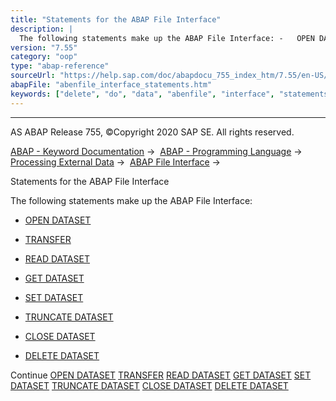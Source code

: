 ```yaml
---
title: "Statements for the ABAP File Interface"
description: |
  The following statements make up the ABAP File Interface: -   OPEN DATASET(https://help.sap.com/doc/abapdocu_755_index_htm/7.55/en-US/abapopen_dataset.htm) -   TRANSFER(https://help.sap.com/doc/abapdocu_755_index_htm/7.55/en-US/abaptransfer.htm) -   READ DATASET(https://help.sap.com/doc/abapdo
version: "7.55"
category: "oop"
type: "abap-reference"
sourceUrl: "https://help.sap.com/doc/abapdocu_755_index_htm/7.55/en-US/abenfile_interface_statements.htm"
abapFile: "abenfile_interface_statements.htm"
keywords: ["delete", "do", "data", "abenfile", "interface", "statements"]
---
```


* * *

AS ABAP Release 755, ©Copyright 2020 SAP SE. All rights reserved.

[ABAP - Keyword Documentation](https://help.sap.com/doc/abapdocu_755_index_htm/7.55/en-US/abenabap.htm) →  [ABAP - Programming Language](https://help.sap.com/doc/abapdocu_755_index_htm/7.55/en-US/abenabap_reference.htm) →  [Processing External Data](https://help.sap.com/doc/abapdocu_755_index_htm/7.55/en-US/abenabap_language_external_data.htm) →  [ABAP File Interface](https://help.sap.com/doc/abapdocu_755_index_htm/7.55/en-US/abenabap_language_files.htm) → 

Statements for the ABAP File Interface

The following statements make up the ABAP File Interface:

-   [OPEN DATASET](https://help.sap.com/doc/abapdocu_755_index_htm/7.55/en-US/abapopen_dataset.htm)
    

-   [TRANSFER](https://help.sap.com/doc/abapdocu_755_index_htm/7.55/en-US/abaptransfer.htm)
    

-   [READ DATASET](https://help.sap.com/doc/abapdocu_755_index_htm/7.55/en-US/abapread_dataset.htm)
    

-   [GET DATASET](https://help.sap.com/doc/abapdocu_755_index_htm/7.55/en-US/abapget_dataset.htm)
    

-   [SET DATASET](https://help.sap.com/doc/abapdocu_755_index_htm/7.55/en-US/abapset_dataset.htm)
    

-   [TRUNCATE DATASET](https://help.sap.com/doc/abapdocu_755_index_htm/7.55/en-US/abaptruncate.htm)
    

-   [CLOSE DATASET](https://help.sap.com/doc/abapdocu_755_index_htm/7.55/en-US/abapclose_dataset.htm)
    

-   [DELETE DATASET](https://help.sap.com/doc/abapdocu_755_index_htm/7.55/en-US/abapdelete_dataset.htm)

Continue
[OPEN DATASET](https://help.sap.com/doc/abapdocu_755_index_htm/7.55/en-US/abapopen_dataset.htm)
[TRANSFER](https://help.sap.com/doc/abapdocu_755_index_htm/7.55/en-US/abaptransfer.htm)
[READ DATASET](https://help.sap.com/doc/abapdocu_755_index_htm/7.55/en-US/abapread_dataset.htm)
[GET DATASET](https://help.sap.com/doc/abapdocu_755_index_htm/7.55/en-US/abapget_dataset.htm)
[SET DATASET](https://help.sap.com/doc/abapdocu_755_index_htm/7.55/en-US/abapset_dataset.htm)
[TRUNCATE DATASET](https://help.sap.com/doc/abapdocu_755_index_htm/7.55/en-US/abaptruncate.htm)
[CLOSE DATASET](https://help.sap.com/doc/abapdocu_755_index_htm/7.55/en-US/abapclose_dataset.htm)
[DELETE DATASET](https://help.sap.com/doc/abapdocu_755_index_htm/7.55/en-US/abapdelete_dataset.htm)